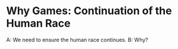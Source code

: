 # Why Games: Continuation of the Human Race

A: We need to ensure the human race continues.
B: Why?
